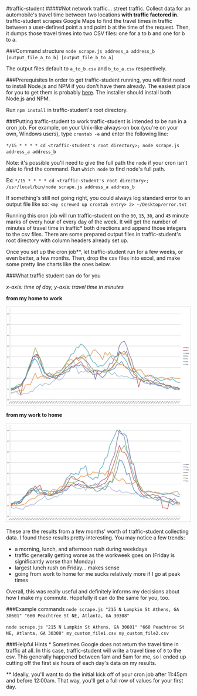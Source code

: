 #traffic-student
#####Not network traffic... street traffic.
Collect data for an automobile's travel time between two locations **with traffic factored in**. traffic-student scrapes Google Maps to find the travel times in traffic between a user-defined point a and point b at the time of the request. Then, it dumps those travel times into two CSV files: one for a to b and one for b to a.

###Command structure
`node scrape.js address_a address_b [output_file_a_to_b] [output_file_b_to_a]`

The output files default to `a_to_b.csv` and `b_to_a.csv` respectively.

###Prerequisites
In order to get traffic-student running, you will first need to install Node.js and NPM if you don't have them already. The easiest place for you to get them is probably [here](http://nodejs.org/download/). The installer should install both Node.js and NPM.

Run `npm install` in traffic-student's root directory.

###Putting traffic-student to work
traffic-student is intended to be run in a cron job. For example, on your Unix-like always-on box (you're on your own, Windows users), type `crontab -e` and enter the following line:

`*/15 * * * * cd <traffic-student's root directory>; node scrape.js address_a address_b`

Note: it's possible you'll need to give the full path the `node` if your cron isn't able to find the command. Run `which node` to find node's full path.

Ex: `*/15 * * * * cd <traffic-student's root directory>; /usr/local/bin/node scrape.js address_a address_b`

If something's still not going right, you could always log standard error to an output file like so: `<my screwed up crontab entry> 2> ~/Desktop/error.txt`

Running this cron job will run traffic-student on the `00`, `15`, `30`, and `45` minute marks of every hour of every day of the week. It will get the number of minutes of travel time in traffic* both directions and append those integers to the csv files. There are some prepared output files in traffic-student's root directory with column headers already set up.

Once you set up the cron job**, let traffic-student run for a few weeks, or even better, a few months. Then, drop the csv files into excel, and make some pretty line charts like the ones below.

###What traffic student can do for you

*x-axis: time of day, y-axis: travel time in minutes*

**from my home to work**

![chart1](pic1.png)

**from my work to home**

![chart2](pic2.png)

These are the results from a few months' worth of traffic-student collecting data. I found these results pretty interesting. You may notice a few trends:

- a morning, lunch, and afternoon rush during weekdays
- traffic generally getting worse as the workweek goes on (Friday is significantly worse than Monday)
- largest lunch rush on Friday... makes sense
- going from work to home for me sucks relatively more if I go at peak times

Overall, this was really useful and definitely informs my decisions about how I make my commute. Hopefully it can do the same for you, too.

###Example commands
`node scrape.js "215 N Lumpkin St Athens, GA 30601" "660 Peachtree St NE, Atlanta, GA 30308"`

`node scrape.js "215 N Lumpkin St Athens, GA 30601" "660 Peachtree St NE, Atlanta, GA 30308" my_custom_file1.csv my_custom_file2.csv`

###Helpful Hints
\* Sometimes Google does not return the travel time in traffic at all. In this case, traffic-student will write a travel time of `0` to the csv. This generally happened between 1am and 5am for me, so I ended up cutting off the first six hours of each day's data on my results.

\*\* Ideally, you'll want to do the initial kick off of your cron job after 11:45pm and before 12:00am. That way, you'll get a full row of values for your first day.
